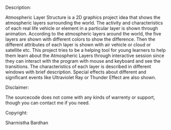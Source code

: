 Description:

Atmospheric Layer Structure is a 2D graphics project idea that shows the atmospheric layers surrounding the world. The activity and characteristics of each real life vehicle or element in a particular layer is shown through animation. According to the atmospheric layers around the world, the five layers are shown with different colors to show the difference. Then the different attributes of each layer is shown with air vehicle or cloud or satellite etc.
This project tries to be a helping tool for young learners to help them learn about the Atmospheric Layers through interactive session since they can interact with the program with mouse and keyboard and see the transitions. The characteristics of each layer is described in different windows with brief description. Special effects about different and significant events like Ultraviolet Ray or Thunder Effect are also shown.


Disclaimer:

The sourcecode does not come with any kinds of warrenty or support, though you can contact me if you need.


Copyright:

Sharmistha Bardhan
